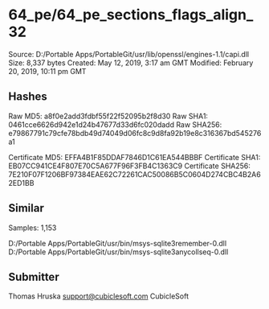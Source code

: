 64_pe/64_pe_sections_flags_align_32
===================================

Source:  D:/Portable Apps/PortableGit/usr/lib/openssl/engines-1.1/capi.dll
Size:  8,337 bytes
Created:  May 12, 2019, 3:17 am GMT
Modified:  February 20, 2019, 10:11 pm GMT

Hashes
------

Raw MD5:  a8f0e2add3fdbf55f22f52095b2f8d30
Raw SHA1:  0461cce6626d942e1d24b47677d33d6fc020dadd
Raw SHA256:  e79867791c79cfe78bdb49d74049d06fc8c9d8fa92b19e8c316367bd545276a1

Certificate MD5:  EFFA4B1F85DDAF7846D1C61EA544BBBF
Certificate SHA1:  EB07CC941CE4F807E70C5A677F96F3FB4C1363C9
Certificate SHA256:  7E210F07F1206BF97384EAE62C72261CAC50086B5C0604D274CBC4B2A62ED1BB

Similar
-------

Samples:  1,153

D:/Portable Apps/PortableGit/usr/bin/msys-sqlite3remember-0.dll
D:/Portable Apps/PortableGit/usr/bin/msys-sqlite3anycollseq-0.dll

Submitter
---------

Thomas Hruska
support@cubiclesoft.com
CubicleSoft
